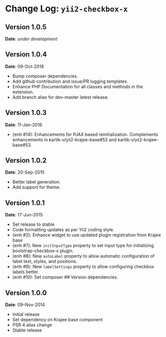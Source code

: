 Change Log: `yii2-checkbox-x`
=============================

## Version 1.0.5

**Date**: _under development_

## Version 1.0.4

**Date**: 09-Oct-2018

- Bump composer dependencies.
- Add github contribution and issue/PR logging templates.
- Enhance PHP Documentation for all classes and methods in the extension.
- Add branch alias for dev-master latest release.

## Version 1.0.3

**Date**: 11-Jan-2016

- (enh #14): Enhancements for PJAX based reinitialization. Complements enhancements in kartik-v/yii2-krajee-base#52 and kartik-v/yii2-krajee-base#53.

## Version 1.0.2

**Date**: 20-Sep-2015

- Better label generation.
- Add support for theme.

## Version 1.0.1

**Date**: 17-Jun-2015

- Set release to stable
- Code formatting updates as per Yii2 coding style.
- (enh #2): Enhance widget to use updated plugin registration from Krajee base
- (enh #7): New `initInputType` property to set input type for initializing bootstrap-checkbox-x plugin.
- (enh #8): New `autoLabel` property to allow automatic configuration of label text, styles, and positions.
- (enh #9): New `labelSettings` property to allow configuring checkbox labels better.
- (enh #10): Set composer ## Version dependencies.

## Version 1.0.0

**Date**: 09-Nov-2014

- Initial release
- Set dependency on Krajee base component
- PSR 4 alias change
- Stable release